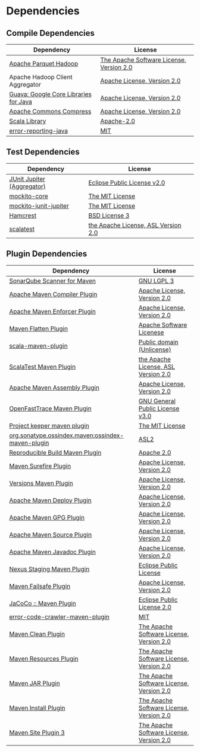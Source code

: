<!-- @formatter:off -->
# Dependencies

## Compile Dependencies

| Dependency                                 | License                                       |
| ------------------------------------------ | --------------------------------------------- |
| [Apache Parquet Hadoop][0]                 | [The Apache Software License, Version 2.0][1] |
| Apache Hadoop Client Aggregator            | [Apache License, Version 2.0][2]              |
| [Guava: Google Core Libraries for Java][3] | [Apache License, Version 2.0][1]              |
| [Apache Commons Compress][4]               | [Apache License, Version 2.0][2]              |
| [Scala Library][5]                         | [Apache-2.0][6]                               |
| [error-reporting-java][7]                  | [MIT][8]                                      |

## Test Dependencies

| Dependency                      | License                                   |
| ------------------------------- | ----------------------------------------- |
| [JUnit Jupiter (Aggregator)][9] | [Eclipse Public License v2.0][10]         |
| [mockito-core][11]              | [The MIT License][12]                     |
| [mockito-junit-jupiter][11]     | [The MIT License][12]                     |
| [Hamcrest][13]                  | [BSD License 3][14]                       |
| [scalatest][15]                 | [the Apache License, ASL Version 2.0][16] |

## Plugin Dependencies

| Dependency                                              | License                                       |
| ------------------------------------------------------- | --------------------------------------------- |
| [SonarQube Scanner for Maven][17]                       | [GNU LGPL 3][18]                              |
| [Apache Maven Compiler Plugin][19]                      | [Apache License, Version 2.0][2]              |
| [Apache Maven Enforcer Plugin][20]                      | [Apache License, Version 2.0][2]              |
| [Maven Flatten Plugin][21]                              | [Apache Software Licenese][1]                 |
| [scala-maven-plugin][22]                                | [Public domain (Unlicense)][23]               |
| [ScalaTest Maven Plugin][24]                            | [the Apache License, ASL Version 2.0][16]     |
| [Apache Maven Assembly Plugin][25]                      | [Apache License, Version 2.0][2]              |
| [OpenFastTrace Maven Plugin][26]                        | [GNU General Public License v3.0][27]         |
| [Project keeper maven plugin][28]                       | [The MIT License][29]                         |
| [org.sonatype.ossindex.maven:ossindex-maven-plugin][30] | [ASL2][1]                                     |
| [Reproducible Build Maven Plugin][31]                   | [Apache 2.0][1]                               |
| [Maven Surefire Plugin][32]                             | [Apache License, Version 2.0][2]              |
| [Versions Maven Plugin][33]                             | [Apache License, Version 2.0][2]              |
| [Apache Maven Deploy Plugin][34]                        | [Apache License, Version 2.0][2]              |
| [Apache Maven GPG Plugin][35]                           | [Apache License, Version 2.0][2]              |
| [Apache Maven Source Plugin][36]                        | [Apache License, Version 2.0][2]              |
| [Apache Maven Javadoc Plugin][37]                       | [Apache License, Version 2.0][2]              |
| [Nexus Staging Maven Plugin][38]                        | [Eclipse Public License][39]                  |
| [Maven Failsafe Plugin][40]                             | [Apache License, Version 2.0][2]              |
| [JaCoCo :: Maven Plugin][41]                            | [Eclipse Public License 2.0][42]              |
| [error-code-crawler-maven-plugin][43]                   | [MIT][8]                                      |
| [Maven Clean Plugin][44]                                | [The Apache Software License, Version 2.0][1] |
| [Maven Resources Plugin][45]                            | [The Apache Software License, Version 2.0][1] |
| [Maven JAR Plugin][46]                                  | [The Apache Software License, Version 2.0][1] |
| [Maven Install Plugin][47]                              | [The Apache Software License, Version 2.0][1] |
| [Maven Site Plugin 3][48]                               | [The Apache Software License, Version 2.0][1] |

[0]: https://parquet.apache.org
[1]: http://www.apache.org/licenses/LICENSE-2.0.txt
[2]: https://www.apache.org/licenses/LICENSE-2.0.txt
[3]: https://github.com/google/guava
[4]: https://commons.apache.org/proper/commons-compress/
[5]: https://www.scala-lang.org/
[6]: https://www.apache.org/licenses/LICENSE-2.0
[7]: https://github.com/exasol/error-reporting-java
[8]: https://opensource.org/licenses/MIT
[9]: https://junit.org/junit5/
[10]: https://www.eclipse.org/legal/epl-v20.html
[11]: https://github.com/mockito/mockito
[12]: https://github.com/mockito/mockito/blob/main/LICENSE
[13]: http://hamcrest.org/JavaHamcrest/
[14]: http://opensource.org/licenses/BSD-3-Clause
[15]: http://www.scalatest.org
[16]: http://www.apache.org/licenses/LICENSE-2.0
[17]: http://sonarsource.github.io/sonar-scanner-maven/
[18]: http://www.gnu.org/licenses/lgpl.txt
[19]: https://maven.apache.org/plugins/maven-compiler-plugin/
[20]: https://maven.apache.org/enforcer/maven-enforcer-plugin/
[21]: https://www.mojohaus.org/flatten-maven-plugin/
[22]: http://github.com/davidB/scala-maven-plugin
[23]: http://unlicense.org/
[24]: https://www.scalatest.org/user_guide/using_the_scalatest_maven_plugin
[25]: https://maven.apache.org/plugins/maven-assembly-plugin/
[26]: https://github.com/itsallcode/openfasttrace-maven-plugin
[27]: https://www.gnu.org/licenses/gpl-3.0.html
[28]: https://github.com/exasol/project-keeper/
[29]: https://github.com/exasol/project-keeper/blob/main/LICENSE
[30]: https://sonatype.github.io/ossindex-maven/maven-plugin/
[31]: http://zlika.github.io/reproducible-build-maven-plugin
[32]: https://maven.apache.org/surefire/maven-surefire-plugin/
[33]: http://www.mojohaus.org/versions-maven-plugin/
[34]: https://maven.apache.org/plugins/maven-deploy-plugin/
[35]: https://maven.apache.org/plugins/maven-gpg-plugin/
[36]: https://maven.apache.org/plugins/maven-source-plugin/
[37]: https://maven.apache.org/plugins/maven-javadoc-plugin/
[38]: http://www.sonatype.com/public-parent/nexus-maven-plugins/nexus-staging/nexus-staging-maven-plugin/
[39]: http://www.eclipse.org/legal/epl-v10.html
[40]: https://maven.apache.org/surefire/maven-failsafe-plugin/
[41]: https://www.jacoco.org/jacoco/trunk/doc/maven.html
[42]: https://www.eclipse.org/legal/epl-2.0/
[43]: https://github.com/exasol/error-code-crawler-maven-plugin
[44]: http://maven.apache.org/plugins/maven-clean-plugin/
[45]: http://maven.apache.org/plugins/maven-resources-plugin/
[46]: http://maven.apache.org/plugins/maven-jar-plugin/
[47]: http://maven.apache.org/plugins/maven-install-plugin/
[48]: http://maven.apache.org/plugins/maven-site-plugin/
